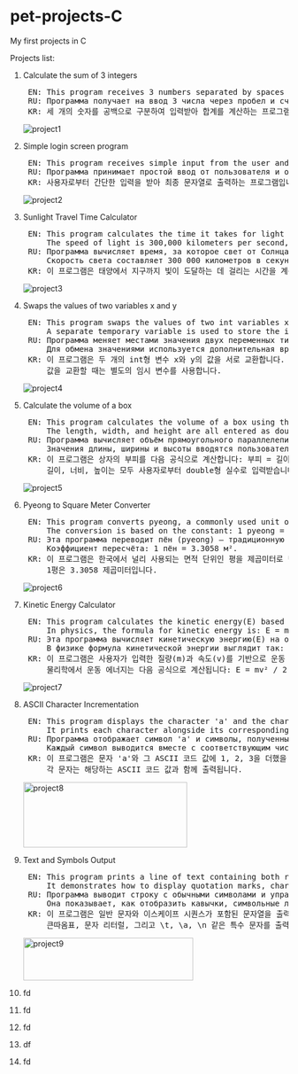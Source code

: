 # pet-projects-C
My first projects in C

Projects list:

1. Calculate the sum of 3 integers
	<pre>
	EN: This program receives 3 numbers separated by spaces as input and calculates their sum.
	RU: Программа получает на ввод 3 числа через пробел и считает сумму.
	KR: 세 개의 숫자를 공백으로 구분하여 입력받아 합계를 계산하는 프로그램입니다.</pre>
	![project1](https://github.com/user-attachments/assets/ef7d174a-1584-4b4c-81c5-7e27d409d6b1)

2. Simple login screen program
	<pre>
	EN: This program receives simple input from the user and displays it in the final output string. A unique feature is that the underscore disappears automatically when some character is entered.
	RU: Программа принимает простой ввод от пользователя и отображает его в итоговой строке. Особенность: при вводе символ подчёркивания автоматически исчезает.
	KR: 사용자로부터 간단한 입력을 받아 최종 문자열로 출력하는 프로그램입니다. 특징은 사용자가 입력하면 밑줄 문자는 자동으로 사라진다는 점입니다.</pre>
	![project2](https://github.com/user-attachments/assets/daa523d1-1c2f-40c6-a00b-1b9b6cf2734a)

3. Sunlight Travel Time Calculator
	<pre>
	EN: This program calculates the time it takes for light from the Sun to reach the Earth. 
	    The speed of light is 300,000 kilometers per second, and the distance between the Sun and the Earth is approximately 149,600,000 kilometers.
	RU: Программа вычисляет время, за которое свет от Солнца достигает Земли. 
	    Скорость света составляет 300 000 километров в секунду, а расстояние между Солнцем и Землёй примерно 149 600 000 километров.
	KR: 이 프로그램은 태양에서 지구까지 빛이 도달하는 데 걸리는 시간을 계산합니다. 빛의 속도는 초당 30만 킬로미터이며, 태양과 지구 사이의 거리는 약 1억 4960만 킬로미터입니.</pre>
	![project3](https://github.com/user-attachments/assets/9e1f5739-ddff-449c-bdb2-ed609baae64e)

4. Swaps the values of two variables x and y
	<pre>
	EN: This program swaps the values of two int variables x and y. The initial values are x = 10 and y = 20.
	    A separate temporary variable is used to store the intermediate value during the swap.
	RU: Программа меняет местами значения двух переменных типа int: x и y. Начальные значения: x = 10, y = 20.
	    Для обмена значениями используется дополнительная временная переменная.
	KR: 이 프로그램은 두 개의 int형 변수 x와 y의 값을 서로 교환합니다. 초기값은 x = 10, y = 20입니다.
	    값을 교환할 때는 별도의 임시 변수를 사용합니다.</pre>
	![project4](https://github.com/user-attachments/assets/a84b8b74-01ca-4ba3-98b3-d0333c7b7394)

5. Сalculate the volume of a box
	<pre>
	EN: This program calculates the volume of a box using the formula: Volume = length * width * height.
	    The length, width, and height are all entered as double-precision floating-point numbers by the user.
	RU: Программа вычисляет объём прямоугольного параллелепипеда (коробки) по формуле: Объём = длина * ширина * высота.
	    Значения длины, ширины и высоты вводятся пользователем как числа с плавающей точкой (double).
	KR: 이 프로그램은 상자의 부피를 다음 공식으로 계산합니다: 부피 = 길이 * 너비 * 높이.
	    길이, 너비, 높이는 모두 사용자로부터 double형 실수로 입력받습니다.</pre>
 	![project5](https://github.com/user-attachments/assets/4371b311-d7d3-4d35-a080-731e8fb8ce26)

6. Pyeong to Square Meter Converter
	<pre>
	EN: This program converts pyeong, a commonly used unit of area in Korea, into square meters. 
	    The conversion is based on the constant: 1 pyeong = 3.3058 m².	
	RU: Эта программа переводит пён (pyeong) — традиционную корейскую единицу измерения площади — в квадратные метры.
	    Коэффициент пересчёта: 1 пён = 3.3058 м².
	KR: 이 프로그램은 한국에서 널리 사용되는 면적 단위인 평을 제곱미터로 변환해 줍니다.
	    1평은 3.3058 제곱미터입니다.</pre>
	![project6](https://github.com/user-attachments/assets/bb63e900-a54b-41fb-a360-d7de5325905c)

7. Kinetic Energy Calculator
	<pre>
	EN: This program calculates the kinetic energy(E) based on the mass(m) and velocity(v) entered by the user.
	    In physics, the formula for kinetic energy is: E = mv² / 2.0
	RU: Эта программа вычисляет кинетическую энергию(E) на основе введённых пользователем массы(m) и скорости(v).
	    В физике формула кинетической энергии выглядит так: E = mv² / 2.0
	KR: 이 프로그램은 사용자가 입력한 질량(m)과 속도(v)를 기반으로 운동 에너지(E)를 계산합니다.
	    물리학에서 운동 에너지는 다음 공식으로 계산됩니다: E = mv² / 2.0</pre>
 	![project7](https://github.com/user-attachments/assets/d4e938a9-46c7-4c98-a345-c174f340a662)

8. ASCII Character Incrementation
	<pre>
	EN: This program displays the character 'a' and the characters that result from adding 1, 2, and 3 to its ASCII value.
	    It prints each character alongside its corresponding ASCII code.
	RU: Программа отображает символ 'a' и символы, полученные прибавлением 1, 2 и 3 к ASCII-коду символа 'a'.
	    Каждый символ выводится вместе с соответствующим числовым значением ASCII.
	KR: 이 프로그램은 문자 'a'와 그 ASCII 코드 값에 1, 2, 3을 더했을 때 나오는 문자를 출력합니다.
	    각 문자는 해당하는 ASCII 코드 값과 함께 출력됩니다.</pre>
	<img width="296" height="118" alt="project8" src="https://github.com/user-attachments/assets/abb1e5f8-d7f2-4ee7-a043-41f0419fcf78" />

9. Text and Symbols Output
	<pre>
	EN: This program prints a line of text containing both regular characters and escape sequences.
	    It demonstrates how to display quotation marks, character literals, and special escape characters like \t, \a and \n in a formatted string.
	RU: Программа выводит строку с обычными символами и управляющими последовательностями.
	    Она показывает, как отобразить кавычки, символьные литералы и специальные управляющие символы, такие как \t, \a и \n, в виде текста.
	KR: 이 프로그램은 일반 문자와 이스케이프 시퀀스가 포함된 문자열을 출력합니다.
	    큰따옴표, 문자 리터럴, 그리고 \t, \a, \n 같은 특수 문자를 출력하는 방법을 보여줍니다.</pre>
	<img width="307" height="77" alt="project9" src="https://github.com/user-attachments/assets/a64d80bd-cd41-4ef3-b01c-7763a7cf3826" />

10. fd

11. fd

12. fd

13. df

14. fd

